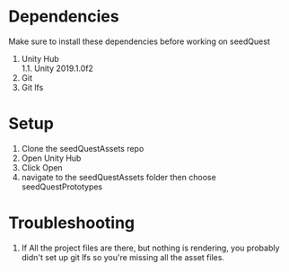 # Dependencies
Make sure to install these dependencies before working on seedQuest
1. Unity Hub  
1.1. Unity 2019.1.0f2
2. Git
3. Git lfs

# Setup
1. Clone the seedQuestAssets repo
2. Open Unity Hub
3. Click Open
4. navigate to the seedQuestAssets folder then choose seedQuestPrototypes


# Troubleshooting
1. If All the project files are there, but nothing is rendering, you probably didn't set up git lfs so you're missing all the asset files.
